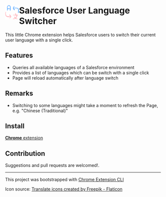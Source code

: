 # <img src="public/icons/icon_48.png" width="45" align="left"> Salesforce User Language Switcher

This little Chrome extension helps Salesforce users to switch their current user language with a single click. 

## Features

- Queries all available languages of a Salesforce environment
- Provides a list of languages which can be switch with a single click
- Page will reload automatically after language switch

## Remarks

- Switching to some languages might take a moment to refresh the Page, e.g. "Chinese (Traditional)"

## Install

[**Chrome** extension]()

## Contribution

Suggestions and pull requests are welcomed!.

---

This project was bootstrapped with [Chrome Extension CLI](https://github.com/dutiyesh/chrome-extension-cli)

Icon source: <a href="https://www.flaticon.com/free-icons/translate" title="translate icons">Translate icons created by Freepik - Flaticon</a>